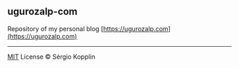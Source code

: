 ## ugurozalp-com

Repository of my personal blog [https://ugurozalp.com](https://ugurozalp.com)

---

[MIT](http://kopplin.mit-license.org/) License © Sérgio Kopplin
